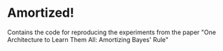 # Amortized!
Contains the code for reproducing the experiments from the paper "One Architecture to Learn Them All: Amortizing Bayes' Rule"




